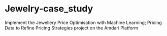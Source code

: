 # Jewelry-case_study
Implement the Jewellery Price Optimisation with Machine Learning; Pricing Data to Refine Pricing Strategies project on the Amdari Platform
